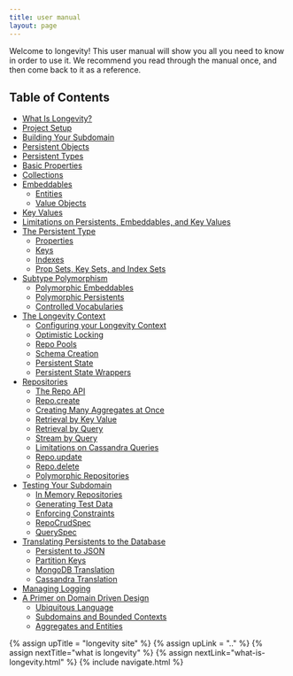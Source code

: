 ```yaml
---
title: user manual
layout: page
---
```


Welcome to longevity! This user manual will show you all you need to
know in order to use it. We recommend you read through the manual
once, and then come back to it as a reference.

## Table of Contents

- [What Is Longevity?](what-is-longevity.html)
- [Project Setup](project-setup.html)
- [Building Your Subdomain](subdomain.html)
- [Persistent Objects](persistent)
- [Persistent Types](persistent/ptypes.html)
- [Basic Properties](basics.html)
- [Collections](collections.html)
- [Embeddables](embeddable)
  - [Entities](embeddable/entities.html)
  - [Value Objects](embeddable/value-objects.html)
- [Key Values](key-values.html)
- [Limitations on Persistents, Embeddables, and Key Values](limitations.html)
- [The Persistent Type](ptype)
  - [Properties](ptype/properties.html)
  - [Keys](ptype/keys.html)
  - [Indexes](ptype/indexes.html)
  - [Prop Sets, Key Sets, and Index Sets](ptype/sets.html)
- [Subtype Polymorphism](poly)
  - [Polymorphic Embeddables](poly/embeddables.html)
  - [Polymorphic Persistents](poly/persistents.html)
  - [Controlled Vocabularies](poly/cv.html)
- [The Longevity Context](context)
  - [Configuring your Longevity Context](context/config.html)
  - [Optimistic Locking](context/opt-lock.html)
  - [Repo Pools](context/repo-pools.html)
  - [Schema Creation](context/schema-creation.html)
  - [Persistent State](context/persistent-state.html)
  - [Persistent State Wrappers](context/pstate-wrappers.html)
- [Repositories](repo/index.html)
  - [The Repo API](repo/repo-api.html)
  - [Repo.create](repo/create.html)
  - [Creating Many Aggregates at Once](repo/create-many.html)
  - [Retrieval by Key Value](repo/retrieve.html)
  - [Retrieval by Query](repo/query.html)
  - [Stream by Query](repo/stream.html)
  - [Limitations on Cassandra Queries](repo/cassandra-query-limits.html)
  - [Repo.update](repo/update.html)
  - [Repo.delete](repo/delete.html)
  - [Polymorphic Repositories](repo/poly.html)
- [Testing Your Subdomain](testing)
  - [In Memory Repositories](testing/in-mem-repos.html)
  - [Generating Test Data](testing/test-data.html)
  - [Enforcing Constraints](testing/constraints.html)
  - [RepoCrudSpec](testing/repo-crud-spec.html)
  - [QuerySpec](testing/query-spec.html)
- [Translating Persistents to the Database](translation)
  - [Persistent to JSON](translation/json.html)
  - [Partition Keys](translation/keys.html)
  - [MongoDB Translation](translation/mongo.html)
  - [Cassandra Translation](translation/cassandra.html)
- [Managing Logging](logging.html)
- [A Primer on Domain Driven Design](ddd-basics)
  - [Ubiquitous Language](ddd-basics/ubiquitous-language.html)
  - [Subdomains and Bounded Contexts](ddd-basics/subdomains-and-bounded-contexts.html)
  - [Aggregates and Entities](ddd-basics/aggregates-and-entities.html)

{% assign upTitle = "longevity site" %}
{% assign upLink = ".." %}
{% assign nextTitle="what is longevity" %}
{% assign nextLink="what-is-longevity.html" %}
{% include navigate.html %}
